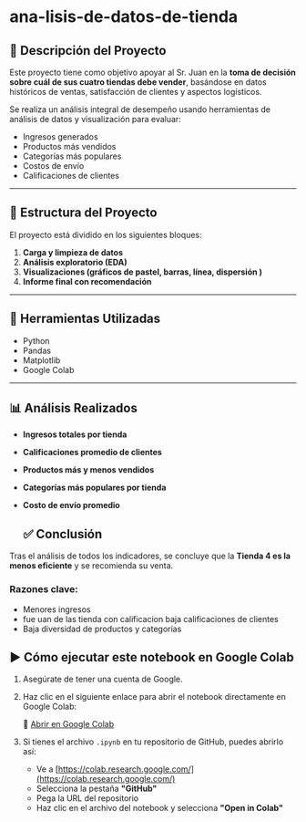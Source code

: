 # ana-lisis-de-datos-de-tienda



## 📌 Descripción del Proyecto

Este proyecto tiene como objetivo apoyar al Sr. Juan en la **toma de decisión sobre cuál de sus cuatro tiendas debe vender**, basándose en datos históricos de ventas, satisfacción de clientes y aspectos logísticos.

Se realiza un análisis integral de desempeño usando herramientas de análisis de datos y visualización para evaluar:

- Ingresos generados
- Productos más vendidos
- Categorías más populares
- Costos de envío
- Calificaciones de clientes

---

## 📂 Estructura del Proyecto

El proyecto está dividido en los siguientes bloques:

1. **Carga y limpieza de datos**
2. **Análisis exploratorio (EDA)**
3. **Visualizaciones (gráficos de pastel, barras, línea, dispersión )**
5. **Informe final con recomendación**

---

## 🧰 Herramientas Utilizadas

- Python
- Pandas
- Matplotlib
- Google Colab

---

## 📊 Análisis Realizados

- **Ingresos totales por tienda**
- **Calificaciones promedio de clientes**
- **Productos más y menos vendidos**
- **Categorías más populares por tienda**
- **Costo de envío promedio**


  ## ✅ Conclusión

Tras el análisis de todos los indicadores, se concluye que la **Tienda 4 es la menos eficiente** y se recomienda su venta.

###  Razones clave:

- Menores ingresos
- fue uan de las tienda con calificacion baja calificaciones de clientes
- Baja diversidad de productos y categorías

## ▶️ Cómo ejecutar este notebook en Google Colab

1. Asegúrate de tener una cuenta de Google.
2. Haz clic en el siguiente enlace para abrir el notebook directamente en Google Colab:

   📎 [Abrir en Google Colab](https://colab.research.google.com/drive/16ySzi0YxeVjBW98QTz638LG6mWDfbkIY#scrollTo=3G3uURb09pv4)

3. Si tienes el archivo `.ipynb` en tu repositorio de GitHub, puedes abrirlo así:
   - Ve a [https://colab.research.google.com/](https://colab.research.google.com/)
   - Selecciona la pestaña **"GitHub"**
   - Pega la URL del repositorio
   - Haz clic en el archivo del notebook y selecciona **"Open in Colab"**


  
